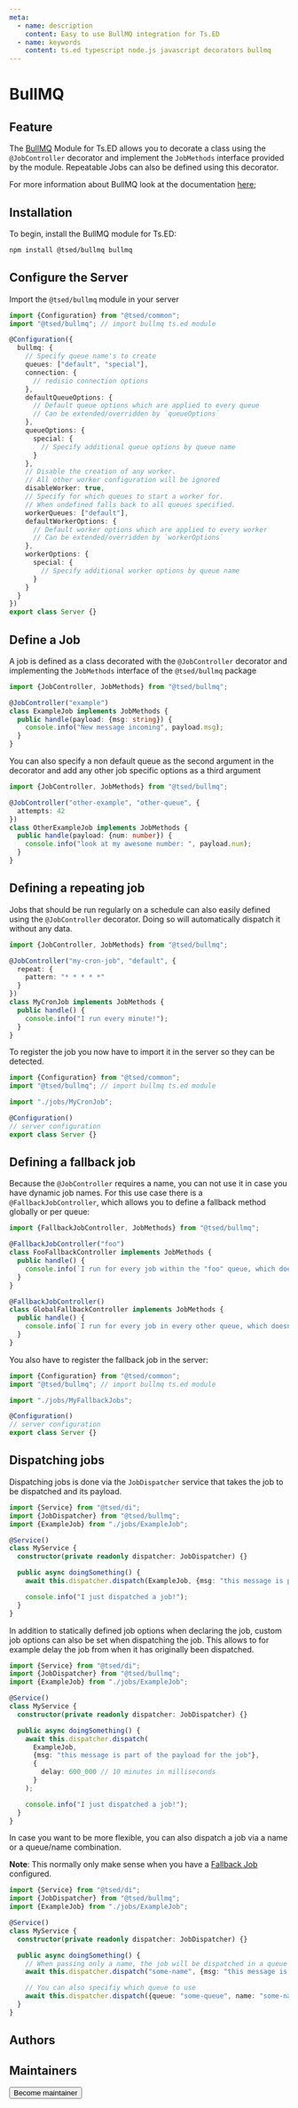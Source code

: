 ```yaml
---
meta:
  - name: description
    content: Easy to use BullMQ integration for Ts.ED
  - name: keywords
    content: ts.ed typescript node.js javascript decorators bullmq
---
```


# BullMQ

<Banner src="/bullmq.png" href="https://github.com/taskforcesh/bullmq" height="200" />

## Feature

The [BullMQ](https://bullmq.io) Module for Ts.ED allows you to decorate a class using the `@JobController` decorator and implement the `JobMethods` interface provided by the module.
Repeatable Jobs can also be defined using this decorator.

For more information about BullMQ look at the documentation [here](https://docs.bullmq.io/);

## Installation

To begin, install the BullMQ module for Ts.ED:

```bash
npm install @tsed/bullmq bullmq
```

## Configure the Server

Import the `@tsed/bullmq` module in your server

```ts
import {Configuration} from "@tsed/common";
import "@tsed/bullmq"; // import bullmq ts.ed module

@Configuration({
  bullmq: {
    // Specify queue name's to create
    queues: ["default", "special"],
    connection: {
      // redisio connection options
    },
    defaultQueueOptions: {
      // Default queue options which are applied to every queue
      // Can be extended/overridden by `queueOptions`
    },
    queueOptions: {
      special: {
        // Specify additional queue options by queue name
      }
    },
    // Disable the creation of any worker.
    // All other worker configuration will be ignored
    disableWorker: true,
    // Specify for which queues to start a worker for.
    // When undefined falls back to all queues specified.
    workerQueues: ["default"],
    defaultWorkerOptions: {
      // Default worker options which are applied to every worker
      // Can be extended/overridden by `workerOptions`
    },
    workerOptions: {
      special: {
        // Specify additional worker options by queue name
      }
    }
  }
})
export class Server {}
```

## Define a Job

A job is defined as a class decorated with the `@JobController` decorator and implementing the `JobMethods` interface of the `@tsed/bullmq` package

```ts
import {JobController, JobMethods} from "@tsed/bullmq";

@JobController("example")
class ExampleJob implements JobMethods {
  public handle(payload: {msg: string}) {
    console.info("New message incoming", payload.msg);
  }
}
```

You can also specify a non default queue as the second argument in the decorator and add any other job specific options as a third argument

```ts
import {JobController, JobMethods} from "@tsed/bullmq";

@JobController("other-example", "other-queue", {
  attempts: 42
})
class OtherExampleJob implements JobMethods {
  public handle(payload: {num: number}) {
    console.info("look at my awesome number: ", payload.num);
  }
}
```

## Defining a repeating job

Jobs that should be run regularly on a schedule can also easily defined using the `@JobController` decorator.
Doing so will automatically dispatch it without any data.

```ts
import {JobController, JobMethods} from "@tsed/bullmq";

@JobController("my-cron-job", "default", {
  repeat: {
    pattern: "* * * * *"
  }
})
class MyCronJob implements JobMethods {
  public handle() {
    console.info("I run every minute!");
  }
}
```

To register the job you now have to import it in the server so they can be detected.

```ts
import {Configuration} from "@tsed/common";
import "@tsed/bullmq"; // import bullmq ts.ed module

import "./jobs/MyCronJob";

@Configuration()
// server configuration
export class Server {}
```

## Defining a fallback job

Because the `@JobController` requires a name, you can not use it in case you have dynamic job names.
For this use case there is a `@FallbackJobController`, which allows you to define a fallback method globally or per queue:

```ts
import {FallbackJobController, JobMethods} from "@tsed/bullmq";

@FallbackJobController("foo")
class FooFallbackController implements JobMethods {
  public handle() {
    console.info(`I run for every job within the "foo" queue, which doesn't has it's own JobController`);
  }
}

@FallbackJobController()
class GlobalFallbackController implements JobMethods {
  public handle() {
    console.info(`I run for every job in every other queue, which doesn't has it's own JobController`);
  }
}
```

You also have to register the fallback job in the server:

```ts
import {Configuration} from "@tsed/common";
import "@tsed/bullmq"; // import bullmq ts.ed module

import "./jobs/MyFallbackJobs";

@Configuration()
// server configuration
export class Server {}
```

## Dispatching jobs

Dispatching jobs is done via the `JobDispatcher` service that takes the job to be dispatched and its payload.

```ts
import {Service} from "@tsed/di";
import {JobDispatcher} from "@tsed/bullmq";
import {ExampleJob} from "./jobs/ExampleJob";

@Service()
class MyService {
  constructor(private readonly dispatcher: JobDispatcher) {}

  public async doingSomething() {
    await this.dispatcher.dispatch(ExampleJob, {msg: "this message is part of the payload for the job"});

    console.info("I just dispatched a job!");
  }
}
```

In addition to statically defined job options when declaring the job, custom job options can also be set when dispatching the job.
This allows to for example delay the job from when it has originally been dispatched.

```ts
import {Service} from "@tsed/di";
import {JobDispatcher} from "@tsed/bullmq";
import {ExampleJob} from "./jobs/ExampleJob";

@Service()
class MyService {
  constructor(private readonly dispatcher: JobDispatcher) {}

  public async doingSomething() {
    await this.dispatcher.dispatch(
      ExampleJob,
      {msg: "this message is part of the payload for the job"},
      {
        delay: 600_000 // 10 minutes in milliseconds
      }
    );

    console.info("I just dispatched a job!");
  }
}
```

In case you want to be more flexible, you can also dispatch a job via a name or a queue/name combination.

**Note**: This normally only make sense when you have a [Fallback Job](#defining-a-fallback-job) configured.

```ts
import {Service} from "@tsed/di";
import {JobDispatcher} from "@tsed/bullmq";
import {ExampleJob} from "./jobs/ExampleJob";

@Service()
class MyService {
  constructor(private readonly dispatcher: JobDispatcher) {}

  public async doingSomething() {
    // When passing only a name, the job will be dispatched in a queue named "default"
    await this.dispatcher.dispatch("some-name", {msg: "this message is part of the payload for the job"});

    // You can also specifiy which queue to use
    await this.dispatcher.dispatch({queue: "some-queue", name: "some-name"}, {msg: "this message is part of the payload for the job"});
  }
}
```

## Authors

<GithubContributors :users="['abenerd']"/>

## Maintainers

<GithubContributors :users="['abenerd']"/>

<div class="flex items-center justify-center p-5">
<Button href="/contributing.html" class="rounded-medium">
 Become maintainer
</Button>
</div>
